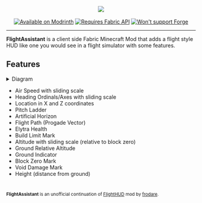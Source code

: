 <p align=center>
    <img src="https://github.com/mctaylors/FlightHud/assets/95250141/389cae76-abcb-4028-9c06-c1cda7d35327">
</p>

<p align=center>
    <a href="https://modrinth.com/mod/flightassistant">
        <img src="https://cdn.jsdelivr.net/npm/@intergrav/devins-badges@3.1.2/assets/cozy/available/modrinth_vector.svg"
            alt="Available on Modrinth"></img></a>
    <a href="https://modrinth.com/mod/fabric-api/">
        <img src="https://cdn.jsdelivr.net/npm/@intergrav/devins-badges@3/assets/cozy/requires/fabric-api_vector.svg"
            alt="Requires Fabric API"></img></a>
    <a href=""> <!-- don't open image preview -->
        <img src="https://cdn.jsdelivr.net/npm/@intergrav/devins-badges@3.1.2/assets/cozy/unsupported/forge_vector.svg"
            alt="Won't support Forge"></img></a>
</p>

---

**FlightAssistant** is a client side Fabric Minecraft Mod that adds a flight style HUD like one you would see in a flight simulator with some features.

## Features

<details><summary>Diagram</summary>

![](images/hud-diagram.png)

</details>

- Air Speed with sliding scale
- Heading Ordinals/Axes with sliding scale
- Location in X and Z coordinates
- Pitch Ladder
- Artificial Horizon
- Flight Path (Progade Vector)
- Elytra Health
- Build Limit Mark
- Altitude with sliding scale (relative to block zero)
- Ground Relative Altitude
- Ground Indicator
- Block Zero Mark
- Void Damage Mark
- Height (distance from ground)

#
<sup><b>FlightAssistant</b> is an unofficial continuation of <a href="https://github.com/frodare/FlightHud">FlightHUD</a> mod by <a href="https://github.com/frodare">frodare</a>.</sup>
